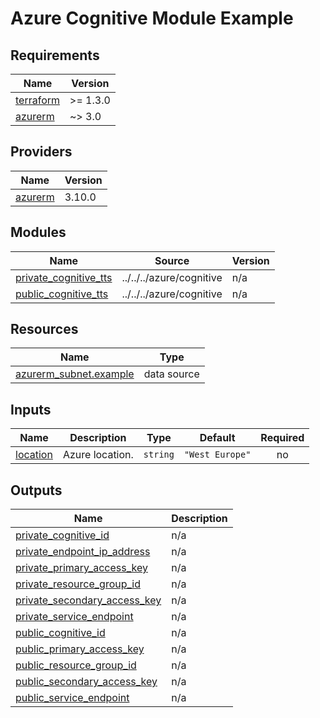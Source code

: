 # Azure Cognitive Module Example

<!-- BEGIN_TF_DOCS -->
## Requirements

| Name | Version |
|------|---------|
| <a name="requirement_terraform"></a> [terraform](#requirement\_terraform) | >= 1.3.0 |
| <a name="requirement_azurerm"></a> [azurerm](#requirement\_azurerm) | ~> 3.0 |

## Providers

| Name | Version |
|------|---------|
| <a name="provider_azurerm"></a> [azurerm](#provider\_azurerm) | 3.10.0 |

## Modules

| Name | Source | Version |
|------|--------|---------|
| <a name="module_private_cognitive_tts"></a> [private\_cognitive\_tts](#module\_private\_cognitive\_tts) | ../../../azure/cognitive | n/a |
| <a name="module_public_cognitive_tts"></a> [public\_cognitive\_tts](#module\_public\_cognitive\_tts) | ../../../azure/cognitive | n/a |

## Resources

| Name | Type |
|------|------|
| [azurerm_subnet.example](https://registry.terraform.io/providers/hashicorp/azurerm/latest/docs/data-sources/subnet) | data source |

## Inputs

| Name | Description | Type | Default | Required |
|------|-------------|------|---------|:--------:|
| <a name="input_location"></a> [location](#input\_location) | Azure location. | `string` | `"West Europe"` | no |

## Outputs

| Name | Description |
|------|-------------|
| <a name="output_private_cognitive_id"></a> [private\_cognitive\_id](#output\_private\_cognitive\_id) | n/a |
| <a name="output_private_endpoint_ip_address"></a> [private\_endpoint\_ip\_address](#output\_private\_endpoint\_ip\_address) | n/a |
| <a name="output_private_primary_access_key"></a> [private\_primary\_access\_key](#output\_private\_primary\_access\_key) | n/a |
| <a name="output_private_resource_group_id"></a> [private\_resource\_group\_id](#output\_private\_resource\_group\_id) | n/a |
| <a name="output_private_secondary_access_key"></a> [private\_secondary\_access\_key](#output\_private\_secondary\_access\_key) | n/a |
| <a name="output_private_service_endpoint"></a> [private\_service\_endpoint](#output\_private\_service\_endpoint) | n/a |
| <a name="output_public_cognitive_id"></a> [public\_cognitive\_id](#output\_public\_cognitive\_id) | n/a |
| <a name="output_public_primary_access_key"></a> [public\_primary\_access\_key](#output\_public\_primary\_access\_key) | n/a |
| <a name="output_public_resource_group_id"></a> [public\_resource\_group\_id](#output\_public\_resource\_group\_id) | n/a |
| <a name="output_public_secondary_access_key"></a> [public\_secondary\_access\_key](#output\_public\_secondary\_access\_key) | n/a |
| <a name="output_public_service_endpoint"></a> [public\_service\_endpoint](#output\_public\_service\_endpoint) | n/a |
<!-- END_TF_DOCS -->